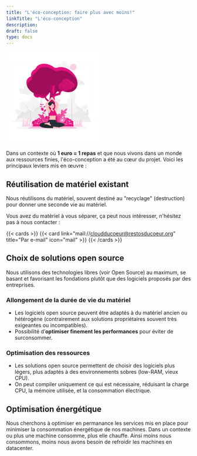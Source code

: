 ```yaml
---
title: "L'éco-conception: faire plus avec moins!"
linkTitle: "L'éco-conception"
description:
draft: false
type: docs
---
```


<img src="./cdc-illustration-eco-conception.png" alt="Éco-conception" style="width: 50%;">

Dans un contexte où **1 euro = 1 repas** et que nous vivons dans un monde aux ressources finies, l'éco-conception a été au cœur du projet.
Voici les principaux leviers mis en œuvre :

## Réutilisation de matériel existant

Nous réutilisons du matériel, souvent destiné au "recyclage" (destruction) pour donner une seconde vie au matériel.

Vous avez du matériel à vous séparer, ça peut nous intéresser, n'hésitez pas à nous contacter :

{{< cards >}}
  {{< card link="mail://cloudducoeur@restosducoeur.org" title="Par e-mail" icon="mail" >}}
{{< /cards >}}

## Choix de solutions open source

Nous utilisons des technologies libres (voir Open Source) au maximum, se basant et favorisant les fondations plutôt que des logiciels proposés par des entreprises.

### Allongement de la durée de vie du matériel

- Les logiciels open source peuvent être adaptés à du matériel ancien ou hétérogène (contrairement aux solutions propriétaires souvent très exigeantes ou incompatibles). 
- Possibilité d’**optimiser finement les performances** pour éviter de surconsommer.

### Optimisation des ressources

- Les solutions open source permettent de choisir des logiciels plus légers, plus adaptés à des environnements sobres (low-RAM, vieux CPU).
- On peut compiler uniquement ce qui est nécessaire, réduisant la charge CPU, la mémoire utilisée, et la consommation électrique.

## Optimisation énergétique

Nous cherchons à optimiser en permanance les services mis en place pour minimiser la consommation énergétique de nos machines. Dans un contexte ou plus une machine consomme, plus elle chauffe. Ainsi moins nous consommons, moins nous avons besoin de refroidir les machines en datacenter.
